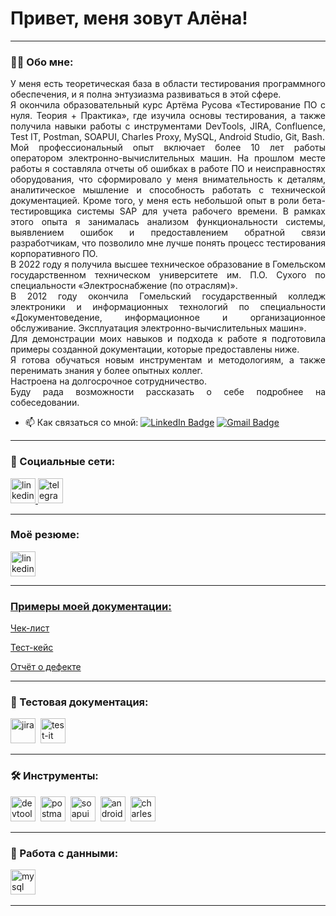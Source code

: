 # Привет, меня зовут Алёна!

---

### 👨‍💻 Обо мне:
<p align="justify">У меня есть теоретическая база в области тестирования программного обеспечения, и я полна энтузиазма развиваться в этой сфере.<br> 
Я окончила образовательный курс Артёма Русова «Тестирование ПО с нуля. Теория + Практика», где изучила основы тестирования, а также получила навыки работы с инструментами DevTools, JIRA, Confluence, Test IT, Postman, SOAPUI, Charles Proxy, MySQL, Android Studio, Git, Bash.  <br> 
Мой профессиональный опыт включает более 10 лет работы оператором электронно-вычислительных машин. На прошлом месте работы я составляла отчеты об ошибках в работе ПО и неисправностях оборудования, что сформировало у меня внимательность к деталям, аналитическое мышление и способность работать с технической документацией. Кроме того, у меня есть небольшой опыт в роли бета-тестировщика системы SAP для учета рабочего времени. В рамках этого опыта я занималась анализом функциональности системы, выявлением ошибок и предоставлением обратной связи разработчикам, что позволило мне лучше понять процесс тестирования корпоративного ПО. <br>
В 2022 году я получила высшее техническое образование в Гомельском государственном техническом университете им. П.О. Сухого по специальности «Электроснабжение (по отраслям)». <br> 
В 2012 году окончила Гомельский государственный колледж электроники и информационных технологий по специальности «Документоведение, информационное и организационное обслуживание. Эксплуатация электронно-вычислительных машин». <br>
Для демонстрации моих навыков и подхода к работе я подготовила примеры созданной документации, которые предоставлены ниже. <br>
Я готова обучаться новым инструментам и методологиям, а также перенимать знания у более опытных коллег. <br>  
Настроена на долгосрочное сотрудничество. <br> 
Буду рада возможности рассказать о себе подробнее на собеседовании.
</p>

- 📫 Как связаться со мной: [![LinkedIn Badge](https://img.shields.io/badge/-LinkedIn-blue?style=flat-square&logo=Linkedin&logoColor=white&link=https://www.linkedin.com/in/pireseduardo/)](https://www.linkedin.com/in/qaelena/) [![Gmail Badge](https://img.shields.io/badge/-Gmail-red?style=flat&logo=Gmail&logoColor=white)](mailto:lenaqa94@gmail.com)

---
### 🤝 Социальные сети:

  <div id="badges">
    <a href="https://www.linkedin.com/in/qaelena/" target="_blank">
      <img src="https://cdn-icons-png.flaticon.com/512/2504/2504799.png" width="40" height="40" alt="linkedin" />
    </a>
    <a href="https://t.me/QAEngineer2" target="_blank">
      <img src="https://cdn-icons-png.flaticon.com/512/2111/2111646.png" width="40" height="40" alt="telegram" />
    </a>
  </div>

---

### Моё резюме:

<div>
<a href="https://drive.google.com/file/d/1qkeNLWqUQHU_6HJ6Nq1pfaI-rB7vCF-G/view?usp=sharing">
      <img src="https://cdn-icons-png.flaticon.com/128/6186/6186195.png" width="40" height="40" alt="linkedin" />
      </div>

---
### Примеры моей документации:







<div id="doc">
     <p><a href="https://github.com/user-attachments/files/18536944/-.Stepik.20.01.2024.xlsx">Чек-лист</p>
      </a>
 <p><a href="https://github.com/user-attachments/assets/0362b780-79f3-4016-a938-9dff4b3eb819" target="_blank">Тест-кейс</p>
    </a>
       <p><a href="https://github.com/user-attachments/files/18391185/07.01.2025.Coursera.Google.pdf" target="_blank">Отчёт о дефекте</p>
      </a>
  </div>

---
### 📁 Тестовая документация:

<div>
  <img src="https://cdn.jsdelivr.net/gh/devicons/devicon/icons/jira/jira-original.svg" title="jira" alt="jira" width="40" height="40"/>&nbsp
    <img src="https://docs.testit.software/images/testit_logo_icon_blue.png" title="test-it" alt="test-it" width="40" height="40"/>&nbsp
    </div>

---
### 🛠 Инструменты:

<div>
  <img src="https://d33wubrfki0l68.cloudfront.net/38b5c953a4667366685d55db55d057c86db1fc54/a0fdc/static/acae6b24d940347661ca901ea07f47c1/chrome-dev-logo-icon.png" title="devtools" alt="devtools" width="40" height="40"/>&nbsp
  <img src="https://icon.icepanel.io/Technology/svg/Postman.svg" title="postman" alt="postman" width="40" height="40"/>&nbsp
  <img src="https://static0.smartbear.co/smartbearbrand/media/images/home/soapui-icon.svg" title="soapui" alt="soapui" width="40" height="40"/>&nbsp
   <img src="https://cdn.jsdelivr.net/gh/devicons/devicon/icons/androidstudio/androidstudio-original.svg" title="android-studio" alt="android-studio" width="40" height="40"/>&nbsp
   <img src="https://icon-icons.com/icons2/3053/PNG/512/charles_proxy_macos_bigsur_icon_190302.png" title="charles-proxy" alt="charles-proxy" width="40" height="40"/>&nbsp
</div>

---


### 💾 Работа с данными:

<div>
  <img src="https://cdn.jsdelivr.net/gh/devicons/devicon/icons/mysql/mysql-original.svg" title="mysql" alt="mysql" width="40" height="40"/>&nbsp
  </div>

---

